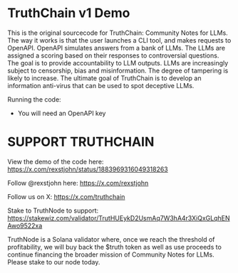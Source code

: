 # TruthChain v1 Demo

This is the original sourcecode for TruthChain: Community Notes for LLMs. The way it works is that the user launches a CLI tool, and makes requests to OpenAPI. OpenAPI simulates answers from a bank of LLMs. The LLMs are assigned a scoring based on their responses to controversial questions. The goal is to provide accountability to LLM outputs. LLMs are increasingly subject to censorship, bias and misinformation. The degree of tampering is likely to increase. The ultimate goal of TruthChain is to develop an information anti-virus that can be used to spot deceptive LLMs. 

Running the code:  
- You will need an OpenAPI key


# SUPPORT TRUTHCHAIN

View the demo of the code here: https://x.com/rexstjohn/status/1883969316049318263  

Follow @rexstjohn here: https://x.com/rexstjohn

Follow us on X: https://x.com/truthchain  

Stake to TruthNode to support: https://stakewiz.com/validator/TrutHUEykD2UsmAq7W3hA4r3XiQxGLqhENAwo9522xa  

TruthNode is a Solana validator where, once we reach the threshold of profitability, we will buy back the $truth token as well as use proceeds to continue financing the broader mission of Community Notes for LLMs. Please stake to our node today.
